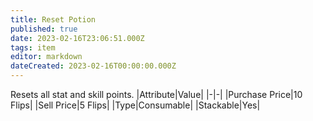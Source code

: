 ```yaml
---
title: Reset Potion
published: true
date: 2023-02-16T23:06:51.000Z
tags: item
editor: markdown
dateCreated: 2023-02-16T00:00:00.000Z
---
```


Resets all stat and skill points.
|Attribute|Value|
|-|-|
|Purchase Price|10 Flips|
|Sell Price|5 Flips|
|Type|Consumable|
|Stackable|Yes|

